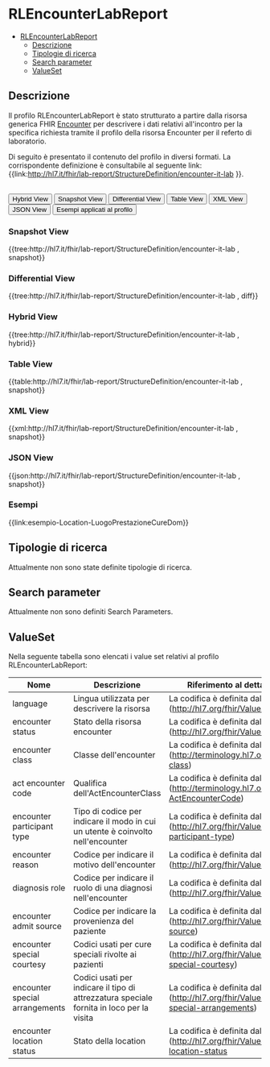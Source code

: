 # RLEncounterLabReport

- [RLEncounterLabReport](#rlencounterlabreport)
  - [Descrizione](#descrizione)
  - [Tipologie di ricerca](#tipologie-di-ricerca)
  - [Search parameter](#search-parameter)
  - [ValueSet](#valueset)


## Descrizione
Il profilo RLEncounterLabReport è stato strutturato a partire dalla risorsa generica FHIR [Encounter](http://hl7.org/fhir/R4/encounter.html) per descrivere i dati relativi all'incontro per la specifica richiesta tramite il profilo della risorsa Encounter per il referto di laboratorio.

Di seguito è presentato il contenuto del profilo in diversi formati. La corrispondente definizione è consultabile al seguente link: {{link:http://hl7.it/fhir/lab-report/StructureDefinition/encounter-it-lab }}.

<br>
<div class="tab">
  <button class="tablinks active" onclick="openTab(event, 'Hybrid View')">Hybrid View</button>
  <button class="tablinks" onclick="openTab(event, 'Snapshot View')">Snapshot View</button>
  <button class="tablinks" onclick="openTab(event, 'Differential View')">Differential View</button>
  <button class="tablinks" onclick="openTab(event, 'Table View')">Table View</button>
  <button class="tablinks" onclick="openTab(event, 'XML View')">XML View</button>
  <button class="tablinks" onclick="openTab(event, 'JSON View')">JSON View</button>
  <button class="tablinks" onclick="openTab(event, 'Esempi')">Esempi applicati al profilo</button>
</div>

<div id="Snapshot View" class="tabcontent">
  <h3>Snapshot View</h3>
{{tree:http://hl7.it/fhir/lab-report/StructureDefinition/encounter-it-lab , snapshot}}
</div>

<div id="Differential View" class="tabcontent">
  <h3>Differential View</h3>
{{tree:http://hl7.it/fhir/lab-report/StructureDefinition/encounter-it-lab , diff}}
</div>

<div id="Hybrid View" class="tabcontent"  style="display:block">
  <h3>Hybrid View</h3>
{{tree:http://hl7.it/fhir/lab-report/StructureDefinition/encounter-it-lab , hybrid}}
</div>

<div id="Table View" class="tabcontent">
  <h3>Table View</h3>
{{table:http://hl7.it/fhir/lab-report/StructureDefinition/encounter-it-lab , snapshot}}
</div>

<div id="XML View" class="tabcontent">
  <h3>XML View</h3>
{{xml:http://hl7.it/fhir/lab-report/StructureDefinition/encounter-it-lab , snapshot}}
</div>

<div id="JSON View" class="tabcontent">
  <h3>JSON View</h3>
{{json:http://hl7.it/fhir/lab-report/StructureDefinition/encounter-it-lab , snapshot}}
</div>

<div id="Esempi" class="tabcontent">
  <h3>Esempi</h3>
  {{link:esempio-Location-LuogoPrestazioneCureDom}}
</div>

<!-- ===================================================FINE SEZIONE=================================================== -->

## Tipologie di ricerca

Attualmente non sono state definite tipologie di ricerca.

<!-- ===================================================FINE SEZIONE=================================================== -->

## Search parameter
Attualmente non sono definiti Search Parameters.

<!-- ===================================================FINE SEZIONE=================================================== -->

## ValueSet

Nella seguente tabella sono elencati i value set relativi al profilo RLEncounterLabReport:

| Nome    | Descrizione    | Riferimento   al dettaglio della codifica    |
|---|---|---|
| language | Lingua utilizzata per descrivere la risorsa  | La codifica è definita dal Valueset (http://hl7.org/fhir/ValueSet/languages)  |
| encounter status | Stato della risorsa encounter  | La codifica è definita dal Valueset (http://hl7.org/fhir/ValueSet/encounter-status|4.0.1)  |
| encounter class | Classe dell'encounter  | La codifica è definita dal Valueset (http://terminology.hl7.org/ValueSet/encounter-class)  |
| act encounter code | Qualifica dell'ActEncounterClass | La codifica è definita dal Valueset (http://terminology.hl7.org/ValueSet/v3-ActEncounterCode)  |
| encounter participant type | Tipo di codice per indicare il modo in cui un utente è coinvolto nell'encounter | La codifica è definita dal Valueset (http://hl7.org/fhir/ValueSet/encounter-participant-type)  |
| encounter reason | Codice per indicare il motivo dell'encounter  | La codifica è definita dal Valueset (http://hl7.org/fhir/ValueSet/encounter-reason)  |
| diagnosis role| Codice per indicare il ruolo di una diagnosi nell'encounter| La codifica è definita dal Valueset (http://hl7.org/fhir/ValueSet/diagnosis-role)  |
| encounter admit source| Codice per indicare la provenienza del paziente | La codifica è definita dal Valueset (http://hl7.org/fhir/ValueSet/encounter-admit-source)  |
| encounter special courtesy| Codici usati per cure speciali rivolte ai pazienti  | La codifica è definita dal Valueset (http://hl7.org/fhir/ValueSet/encounter-special-courtesy)  |
| encounter special arrangements|  Codici usati per indicare il tipo di attrezzatura speciale fornita in loco per la visita | La codifica è definita dal Valueset (http://hl7.org/fhir/ValueSet/encounter-special-arrangements)  |
| encounter location status| Stato della location | La codifica è definita dal Valueset (http://hl7.org/fhir/ValueSet/encounter-location-status|4.0.1)  |


